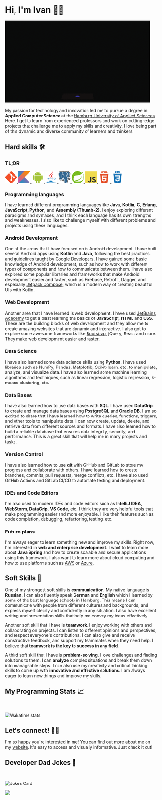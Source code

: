 # Hi, I'm Ivan 👋🏻

![programmer](img/programmer.gif)

My passion for technology and innovation led me to pursue a degree in **Applied Computer Science** at the [Hamburg University of Applied Sciences](https://www.haw-hamburg.de/en/). Here, I get to learn from experienced professors and work on cutting-edge projects that challenge me to apply my skills and creativity. I love being part of this dynamic and diverse community of learners and thinkers!

##  Hard skills 🛠

### TL;DR

<p>
<a href="https://git-scm.com/" target="_blank" rel="noopener">
<img src="img/git-original.svg" title="Git" alt="Git" width="40" height="40">
</a>
<a href="https://kotlinlang.org/" target="_blank" rel="noopener">
<img src="img/kotlin-original.svg" title="Kotlin" alt="Kotlin" width="40" height="40">
</a>
<a href="https://developer.android.com/jetpack/compose" target="_blank" rel="noopener">
<img src="img/android-plain.svg" title="Jetpack Compose" alt="Jetpack Compose" width="40" height="40">
</a>

<a href="https://www.oracle.com/java/" target="_blank" rel="noopener">
<img src="img/java-original.svg" title="Java" alt="Java" width="40" height="40">
</a>
<a href="https://www.postgresql.org/" target="_blank" rel="noopener">
<img src="img/PostgreSQL_logo.3colors.120x120.png" title="PostgreSQL" alt="PostgreSQL" width="40" height="40">
</a>
<a href="https://spring.io/" target="_blank" rel="noopener">
<img src="img/spring-original.svg" title="Spring" alt="Spring" width="40" height="40">
</a>

<a href="https://developer.mozilla.org/en-US/docs/Web/JavaScript" target="_blank" rel="noopener">
<img src="img/javascript-original.svg" title="JavaScript" alt="JavaScript" width="40" height="40">
</a>
<a href="https://developer.mozilla.org/en-US/docs/Web/HTML" target="_blank" rel="noopener">
<img src="img/html5-plain-wordmark.svg" title="HTML5" alt="HTML5" width="40" height="40">
</a>
<a href="https://developer.mozilla.org/en-US/docs/Web/CSS" target="_blank" rel="noopener">
<img src="img/css3-plain-wordmark.svg" title="CSS3" alt="CSS3" width="40" height="40">
</a>
</p>

### Programming languages

I have learned different programming languages like **Java**, **Kotlin**, **C**, **Erlang**, **JavaScript**, **Python**, and **Assembly (Thumb-2)**. I enjoy exploring different paradigms and syntaxes, and I think each language has its own strengths and weaknesses. I also like to challenge myself with different problems and projects using these languages.

### Android Development

One of the areas that I have focused on is Android development. I have built several Android apps using **Kotlin** and **Java**, following the best practices and guidelines taught by [Google Developers](https://developer.android.com/). I have gained some basic knowledge of Android development, such as how to work with different types of components and how to communicate between them. I have also explored some popular libraries and frameworks that make Android development easier and faster, such as Firebase, Retrofit, Dagger, and especially [Jetpack Compose](https://developer.android.com/jetpack/compose), which is a modern way of creating beautiful UIs with Kotlin.

### Web Development

Another area that I have learned is web development. I have used [JetBrains Academy](https://www.jetbrains.com/academy/) to get a blast learning the basics of **JavaScript**, **HTML** and **CSS**. These are the building blocks of web development and they allow me to create amazing websites that are dynamic and interactive. I also got to explore some awesome frameworks like [Bootstrap](https://getbootstrap.com/), jQuery, React and more. They make web development easier and faster.

### Data Science

I have also learned some data science skills using **Python**. I have used libraries such as NumPy, Pandas, Matplotlib, Scikit-learn, etc. to manipulate, analyze, and visualize data. I have also learned some machine learning algorithms and techniques, such as linear regression, logistic regression, k-means clustering, etc.

### Data Bases

I have also learned how to use data bases with **SQL**. I have used **DataGrip** to create and manage data bases using **PostgreSQL** and **Oracle DB**. I am so excited to share that I have learned how to write queries, functions, triggers, and other tools to manipulate data. I can now create, update, delete, and retrieve data from different sources and formats. I have also learned how to build a reliable database that ensures data integrity, security, and performance. This is a great skill that will help me in many projects and tasks.

### Version Control

I have also learned how to use **git** with [GitHub](https://github.com/) and [GitLab](https://about.gitlab.com/) to store my progress and collaborate with others. I have learned how to create branches, commits, pull requests, merge conflicts, etc. I have also used GitHub Actions and GitLab CI/CD to automate testing and deployment.

### IDEs and Code Editors

I'm also used to modern IDEs and code editors such as **IntelliJ IDEA**, **WebStorm**, **DataGrip**, **VS Code**, etc. I think they are very helpful tools that make programming easier and more enjoyable. I like their features such as code completion, debugging, refactoring, testing, etc.

### Future plans

I'm always eager to learn something new and improve my skills. Right now, I'm interested in **web and enterprise development**. I want to learn more about **Java Spring** and how to create scalable and secure applications using this framework. I also want to learn more about cloud computing and how to use platforms such as [AWS](https://aws.amazon.com/) or [Azure](https://azure.microsoft.com/en-us/).

## Soft Skills 🤝

One of my strongest soft skills is **communication**. My native language is **Russian**. I can also fluently speak **German** and **English** which I learned by some of the best language schools in Hamburg. This means I can communicate with people from different cultures and backgrounds, and express myself clearly and confidently in any situation. I also have excellent writing and presentation skills that help me convey my ideas effectively.

Another soft skill that I have is **teamwork**. I enjoy working with others and collaborating on projects. I can listen to different opinions and perspectives, and respect everyone's contributions. I can also give and receive constructive feedback, and support my teammates when they need help. I believe that **teamwork is the key to success in any field**.

A third soft skill that I have is **problem-solving**. I love challenges and finding solutions to them. I can **analyze** complex situations and break them down into manageable steps. I can also use my creativity and critical thinking skills to come up with **innovative and effective solutions**. I am always eager to learn new things and improve my skills.

## My Programming Stats 📈

<br>
 
[![Wakatime stats](https://github-readme-stats.vercel.app/api/wakatime?username=Ivan_Bobrov&theme=dark&hide=properties,yaml,text,jshell,batchfile,json,git+config,gitignore+file,IDEA_MODULE,CLASS,CSV&langs_count=15)](https://wakatime.com/@Ivan_Bobrov)

## Let's connect! 🤙🏻

I'm so happy you're interested in me! You can find out more about me on my [website](https://ivan-bobrov.github.io/). It's easy to access and visually informative. Just check it out!

## Developer Dad Jokes 🤣

<br>

![Jokes Card](https://readme-jokes.vercel.app/api?theme=ayu-mirage)

![](https://hit.yhype.me/github/profile?user_id=62385609)
